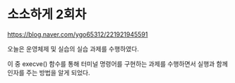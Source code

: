 # 소소하게 2회차

https://blog.naver.com/ygo65312/221921945591

오늘은 운영체제 및 실습의 실습 과제를 수행하였다.

이 중 execve() 함수를 통해 터미널 명령어를 구현하는 과제를 수행하면서 실행과 함께 인자를 주는 방법을 알게 되었다.
